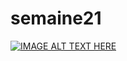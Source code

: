 # semaine21
[![IMAGE ALT TEXT HERE](http://img.youtube.com/vi/oIOmcAtKB5M/0.jpg)](http://www.youtube.com/watch?v=oIOmcAtKB5M)
